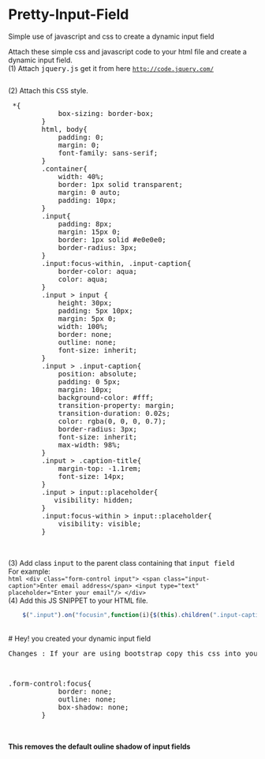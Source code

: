 # Pretty-Input-Field
Simple use of javascript and css to create a dynamic input field

Attach these simple css and javascript code to your html file and create a dynamic input field.
<br />
(1) Attach <kbd>jquery.js</kbd> get it from here <code>http://code.jquery.com/</code>
    <br />
    <pre><script
    src="http://code.jquery.com/jquery-3.3.1.min.js"
    integrity="sha256-FgpCb/KJQlLNfOu91ta32o/NMZxltwRo8QtmkMRdAu8="
    crossorigin="anonymous"></script></pre>
    
    
   
 (2) Attach this <kbd>CSS</kbd> style.<br />
 
 <pre>
 *{
            box-sizing: border-box;
        }
        html, body{
            padding: 0;
            margin: 0;
            font-family: sans-serif;
        }
        .container{
            width: 40%;
            border: 1px solid transparent;
            margin: 0 auto;
            padding: 10px;
        }
        .input{
            padding: 8px;
            margin: 15px 0;
            border: 1px solid #e0e0e0;
            border-radius: 3px;
        }
        .input:focus-within, .input-caption{
            border-color: aqua;
            color: aqua;
        }
        .input > input {
            height: 30px;
            padding: 5px 10px;
            margin: 5px 0;
            width: 100%;
            border: none;
            outline: none;
            font-size: inherit;        
        }
        .input > .input-caption{
            position: absolute;
            padding: 0 5px;
            margin: 10px;
            background-color: #fff;
            transition-property: margin;
            transition-duration: 0.02s;
            color: rgba(0, 0, 0, 0.7);
            border-radius: 3px;
            font-size: inherit;
            max-width: 98%;
        }
        .input > .caption-title{
            margin-top: -1.1rem;
            font-size: 14px;
        }
        .input > input::placeholder{
           visibility: hidden;
        }
        .input:focus-within > input::placeholder{
            visibility: visible;
        }
        </pre>
        
<br />(3) Add class <kbd>input</kbd> to the parent class containing that <kbd>input field</kbd><br />
For example:
<br />
        ```html
        <div class="form-control input">
        <span class="input-caption">Enter email address</span>
        <input type="text" placeholder="Enter your email"/>
        </div>
        ```
        <br />
(4) Add this JS SNIPPET to your HTML file.

```javascript
    $(".input").on("focusin",function(i){$(this).children(".input-caption").addClass("caption-title")}),$(".input").on("click",function(i){$(this).children(".input-caption").addClass("caption-title"),$(this).children("input").focus()}),$(".input").on("focusout",function(i){var t=$(this).children("input").val();0<$.trim(t).length?$(this).children(".input-caption").addClass("caption-title"):$(this).children(".input-caption").removeClass("caption-title")});
```
<br />
# Hey! you created your dynamic input field
<br />
<pre>Changes : If your are using bootstrap copy this css into your style</pre><br />
<pre>.form-control:focus{
            border: none;
            outline: none;
            box-shadow: none;
        }
        </pre>
<br /><b>This removes the default ouline shadow of input fields</b>
